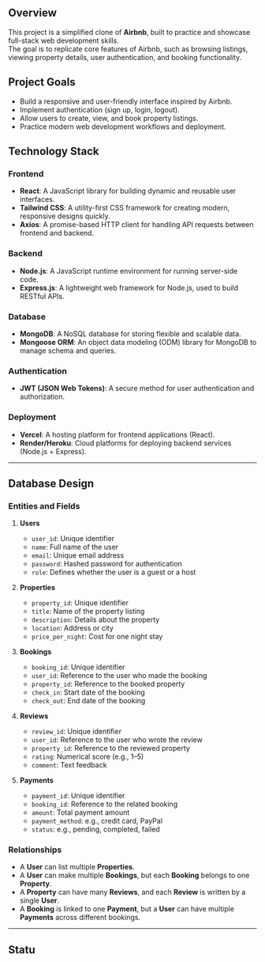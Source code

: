 ## Overview
This project is a simplified clone of **Airbnb**, built to practice and showcase full-stack web development skills.  
The goal is to replicate core features of Airbnb, such as browsing listings, viewing property details, user authentication, and booking functionality.

## Project Goals
- Build a responsive and user-friendly interface inspired by Airbnb.
- Implement authentication (sign up, login, logout).
- Allow users to create, view, and book property listings.
- Practice modern web development workflows and deployment.

## Technology Stack

### Frontend
- **React**: A JavaScript library for building dynamic and reusable user interfaces.  
- **Tailwind CSS**: A utility-first CSS framework for creating modern, responsive designs quickly.  
- **Axios**: A promise-based HTTP client for handling API requests between frontend and backend.  

### Backend
- **Node.js**: A JavaScript runtime environment for running server-side code.  
- **Express.js**: A lightweight web framework for Node.js, used to build RESTful APIs.  

### Database
- **MongoDB**: A NoSQL database for storing flexible and scalable data.  
- **Mongoose ORM**: An object data modeling (ODM) library for MongoDB to manage schema and queries.  

### Authentication
- **JWT (JSON Web Tokens)**: A secure method for user authentication and authorization.  

### Deployment
- **Vercel**: A hosting platform for frontend applications (React).  
- **Render/Heroku**: Cloud platforms for deploying backend services (Node.js + Express).  

---

## Database Design

### Entities and Fields

1. **Users**
   - `user_id`: Unique identifier  
   - `name`: Full name of the user  
   - `email`: Unique email address  
   - `password`: Hashed password for authentication  
   - `role`: Defines whether the user is a guest or a host  

2. **Properties**
   - `property_id`: Unique identifier  
   - `title`: Name of the property listing  
   - `description`: Details about the property  
   - `location`: Address or city  
   - `price_per_night`: Cost for one night stay  

3. **Bookings**
   - `booking_id`: Unique identifier  
   - `user_id`: Reference to the user who made the booking  
   - `property_id`: Reference to the booked property  
   - `check_in`: Start date of the booking  
   - `check_out`: End date of the booking  

4. **Reviews**
   - `review_id`: Unique identifier  
   - `user_id`: Reference to the user who wrote the review  
   - `property_id`: Reference to the reviewed property  
   - `rating`: Numerical score (e.g., 1–5)  
   - `comment`: Text feedback  

5. **Payments**
   - `payment_id`: Unique identifier  
   - `booking_id`: Reference to the related booking  
   - `amount`: Total payment amount  
   - `payment_method`: e.g., credit card, PayPal  
   - `status`: e.g., pending, completed, failed  

### Relationships
- A **User** can list multiple **Properties**.  
- A **User** can make multiple **Bookings**, but each **Booking** belongs to one **Property**.  
- A **Property** can have many **Reviews**, and each **Review** is written by a single **User**.  
- A **Booking** is linked to one **Payment**, but a **User** can have multiple **Payments** across different bookings.  

---

## Statu
